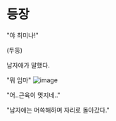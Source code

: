 # 등장
"야 최미나!"

(두둥)

남자애가 말했다.

"뭐 임마"
![image](https://user-images.githubusercontent.com/48875566/102581341-b4fc9b00-4143-11eb-9b9a-feff8450fe79.png)

"어..근육이 멋지네.."

"남자애는 머쓱해하며 자리로 돌아갔다."